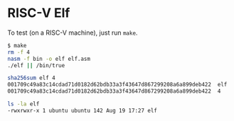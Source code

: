 # RISC-V Elf

To test (on a RISC-V machine), just run `make`.

```sh
$ make
rm -f 4
nasm -f bin -o elf elf.asm
./elf || /bin/true

sha256sum elf 4
001709c49a83c14cdad71d0182d62bdb33a3f43647d867299208a6a899deb422  elf
001709c49a83c14cdad71d0182d62bdb33a3f43647d867299208a6a899deb422  4

ls -la elf
-rwxrwxr-x 1 ubuntu ubuntu 142 Aug 19 17:27 elf
```

